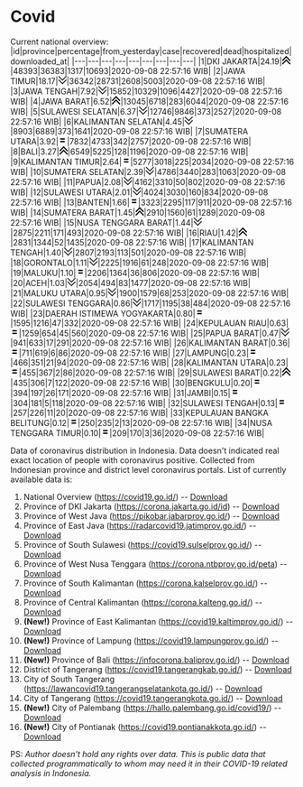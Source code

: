 # Covid
Current national overview:
|id|province|percentage|from_yesterday|case|recovered|dead|hospitalized|downloaded_at|
|---|---|---|---|---|---|---|---|---|
|1|DKI JAKARTA|24.19|![up](https://github.com/ariefrachmannn/covid/raw/master/img/rsz_img_186982.png)|48393|36383|1317|10693|2020-09-08 22:57:16 WIB|
|2|JAWA TIMUR|18.17|![down](https://github.com/ariefrachmannn/covid/raw/master/img/rsz_down.png)|36342|28731|2608|5003|2020-09-08 22:57:16 WIB|
|3|JAWA TENGAH|7.92|![down](https://github.com/ariefrachmannn/covid/raw/master/img/rsz_down.png)|15852|10329|1096|4427|2020-09-08 22:57:16 WIB|
|4|JAWA BARAT|6.52|![up](https://github.com/ariefrachmannn/covid/raw/master/img/rsz_img_186982.png)|13045|6718|283|6044|2020-09-08 22:57:16 WIB|
|5|SULAWESI SELATAN|6.37|![down](https://github.com/ariefrachmannn/covid/raw/master/img/rsz_down.png)|12746|9846|373|2527|2020-09-08 22:57:16 WIB|
|6|KALIMANTAN SELATAN|4.45|![down](https://github.com/ariefrachmannn/covid/raw/master/img/rsz_down.png)|8903|6889|373|1641|2020-09-08 22:57:16 WIB|
|7|SUMATERA UTARA|3.92|![equal](https://github.com/ariefrachmannn/covid/raw/master/img/rsz_equal.png)|7832|4733|342|2757|2020-09-08 22:57:16 WIB|
|8|BALI|3.27|![up](https://github.com/ariefrachmannn/covid/raw/master/img/rsz_img_186982.png)|6549|5225|128|1196|2020-09-08 22:57:16 WIB|
|9|KALIMANTAN TIMUR|2.64|![equal](https://github.com/ariefrachmannn/covid/raw/master/img/rsz_equal.png)|5277|3018|225|2034|2020-09-08 22:57:16 WIB|
|10|SUMATERA SELATAN|2.39|![down](https://github.com/ariefrachmannn/covid/raw/master/img/rsz_down.png)|4786|3440|283|1063|2020-09-08 22:57:16 WIB|
|11|PAPUA|2.08|![down](https://github.com/ariefrachmannn/covid/raw/master/img/rsz_down.png)|4162|3310|50|802|2020-09-08 22:57:16 WIB|
|12|SULAWESI UTARA|2.01|![down](https://github.com/ariefrachmannn/covid/raw/master/img/rsz_down.png)|4024|3030|160|834|2020-09-08 22:57:16 WIB|
|13|BANTEN|1.66|![equal](https://github.com/ariefrachmannn/covid/raw/master/img/rsz_equal.png)|3323|2295|117|911|2020-09-08 22:57:16 WIB|
|14|SUMATERA BARAT|1.45|![up](https://github.com/ariefrachmannn/covid/raw/master/img/rsz_img_186982.png)|2910|1560|61|1289|2020-09-08 22:57:16 WIB|
|15|NUSA TENGGARA BARAT|1.44|![down](https://github.com/ariefrachmannn/covid/raw/master/img/rsz_down.png)|2875|2211|171|493|2020-09-08 22:57:16 WIB|
|16|RIAU|1.42|![up](https://github.com/ariefrachmannn/covid/raw/master/img/rsz_img_186982.png)|2831|1344|52|1435|2020-09-08 22:57:16 WIB|
|17|KALIMANTAN TENGAH|1.40|![down](https://github.com/ariefrachmannn/covid/raw/master/img/rsz_down.png)|2807|2193|113|501|2020-09-08 22:57:16 WIB|
|18|GORONTALO|1.11|![down](https://github.com/ariefrachmannn/covid/raw/master/img/rsz_down.png)|2225|1916|61|248|2020-09-08 22:57:16 WIB|
|19|MALUKU|1.10|![equal](https://github.com/ariefrachmannn/covid/raw/master/img/rsz_equal.png)|2206|1364|36|806|2020-09-08 22:57:16 WIB|
|20|ACEH|1.03|![down](https://github.com/ariefrachmannn/covid/raw/master/img/rsz_down.png)|2054|494|83|1477|2020-09-08 22:57:16 WIB|
|21|MALUKU UTARA|0.95|![down](https://github.com/ariefrachmannn/covid/raw/master/img/rsz_down.png)|1900|1579|68|253|2020-09-08 22:57:16 WIB|
|22|SULAWESI TENGGARA|0.86|![down](https://github.com/ariefrachmannn/covid/raw/master/img/rsz_down.png)|1717|1195|38|484|2020-09-08 22:57:16 WIB|
|23|DAERAH ISTIMEWA YOGYAKARTA|0.80|![equal](https://github.com/ariefrachmannn/covid/raw/master/img/rsz_equal.png)|1595|1216|47|332|2020-09-08 22:57:16 WIB|
|24|KEPULAUAN RIAU|0.63|![equal](https://github.com/ariefrachmannn/covid/raw/master/img/rsz_equal.png)|1259|654|45|560|2020-09-08 22:57:16 WIB|
|25|PAPUA BARAT|0.47|![down](https://github.com/ariefrachmannn/covid/raw/master/img/rsz_down.png)|941|633|17|291|2020-09-08 22:57:16 WIB|
|26|KALIMANTAN BARAT|0.36|![equal](https://github.com/ariefrachmannn/covid/raw/master/img/rsz_equal.png)|711|619|6|86|2020-09-08 22:57:16 WIB|
|27|LAMPUNG|0.23|![equal](https://github.com/ariefrachmannn/covid/raw/master/img/rsz_equal.png)|466|351|21|94|2020-09-08 22:57:16 WIB|
|28|KALIMANTAN UTARA|0.23|![equal](https://github.com/ariefrachmannn/covid/raw/master/img/rsz_equal.png)|455|367|2|86|2020-09-08 22:57:16 WIB|
|29|SULAWESI BARAT|0.22|![up](https://github.com/ariefrachmannn/covid/raw/master/img/rsz_img_186982.png)|435|306|7|122|2020-09-08 22:57:16 WIB|
|30|BENGKULU|0.20|![equal](https://github.com/ariefrachmannn/covid/raw/master/img/rsz_equal.png)|394|197|26|171|2020-09-08 22:57:16 WIB|
|31|JAMBI|0.15|![equal](https://github.com/ariefrachmannn/covid/raw/master/img/rsz_equal.png)|304|181|5|118|2020-09-08 22:57:16 WIB|
|32|SULAWESI TENGAH|0.13|![equal](https://github.com/ariefrachmannn/covid/raw/master/img/rsz_equal.png)|257|226|11|20|2020-09-08 22:57:16 WIB|
|33|KEPULAUAN BANGKA BELITUNG|0.12|![equal](https://github.com/ariefrachmannn/covid/raw/master/img/rsz_equal.png)|250|235|2|13|2020-09-08 22:57:16 WIB|
|34|NUSA TENGGARA TIMUR|0.10|![equal](https://github.com/ariefrachmannn/covid/raw/master/img/rsz_equal.png)|209|170|3|36|2020-09-08 22:57:16 WIB|

Data of coronavirus distribution in Indonesia. Data doesn't indicated real exact location of people with coronavirus positive. Collected from Indonesian province and district level coronavirus portals. List of currently available data is:
1. National Overview (https://covid19.go.id/) -- [Download](https://www.dropbox.com/s/66ly270fw4y76fx/covid_nasional.csv?dl=0)
2. Province of DKI Jakarta (https://corona.jakarta.go.id/id) -- [Download](https://riwayat-file-covid-19-dki-jakarta-jakartagis.hub.arcgis.com/)
3. Province of West Java (https://pikobar.jabarprov.go.id/) -- [Download](https://www.dropbox.com/s/alg0zp60fylq6cn/covid_jabar.csv?dl=0)
4. Province of East Java (https://radarcovid19.jatimprov.go.id/) -- [Download](https://www.dropbox.com/sh/e7vtgcnl4ckbvr4/AADo9UMRDZvrhHn66qTHZOvNa?dl=0)
5. Province of South Sulawesi (https://covid19.sulselprov.go.id/) -- [Download](https://www.dropbox.com/s/z5ek23lwcztj7z7/covid_sulsel.csv?dl=0)
6. Province of West Nusa Tenggara (https://corona.ntbprov.go.id/peta) -- [Download](https://www.dropbox.com/s/4p2k93n42xx0c00/covid_ntb.csv?dl=0)
7. Province of South Kalimantan (https://corona.kalselprov.go.id/) -- [Download](https://www.dropbox.com/sh/7aa2kvz8lb04pzz/AADH1Oj5oFMw2mp-D3JStPRsa?dl=0)
8. Province of Central Kalimantan (https://corona.kalteng.go.id/) -- [Download](https://www.dropbox.com/s/9q01v5r3ys2ozk4/covid_kalteng.csv?dl=0)
9. **(New!)** Province of East Kalimantan (https://covid19.kaltimprov.go.id/) -- [Download](https://www.dropbox.com/sh/qhpxj532nm80goa/AAB6ek_fp1__ieTR0TFQpfIga?dl=0)
10. **(New!)** Province of Lampung (https://covid19.lampungprov.go.id/) -- [Download](https://www.dropbox.com/s/ecuew6oa9kzwqwx/covid_lampung.csv?dl=0)
11. **(New!)** Province of Bali (https://infocorona.baliprov.go.id/) -- [Download](https://www.dropbox.com/sh/iceiwun4ufttmiu/AAC7dSRMpfTjPI1Lfzw-LeCUa?dl=0)
12. District of Tangerang (https://covid19.tangerangkab.go.id/) -- [Download](https://www.dropbox.com/sh/yxovyy6sy5bnz4p/AACZzVHinisKmz8oQWyQJ3nua?dl=0)
13. City of South Tangerang (https://lawancovid19.tangerangselatankota.go.id/) -- [Download](https://www.dropbox.com/s/zlvxo4ivswdzmle/covid_tangsel.csv?dl=0)
14. City of Tangerang (https://covid19.tangerangkota.go.id/) -- [Download](https://www.dropbox.com/s/e53224kvdrpjzy0/covid_tangkot.csv?dl=0)
15. **(New!)** City of Palembang (https://hallo.palembang.go.id/covid19/) -- [Download](https://www.dropbox.com/sh/oj17bhwhlpjht9e/AABZEG-OiaSaFvikATDx6coEa?dl=0)
16. **(New!)** City of Pontianak (https://covid19.pontianakkota.go.id/) -- [Download](https://www.dropbox.com/sh/66if3y4ly51j4sh/AADQ-zwLGa7Kz4ZzJgDw2-3na?dl=0)

PS: *Author doesn't hold any rights over data. This is public data that collected programmatically to whom may need it in their COVID-19 related analysis in Indonesia.*
